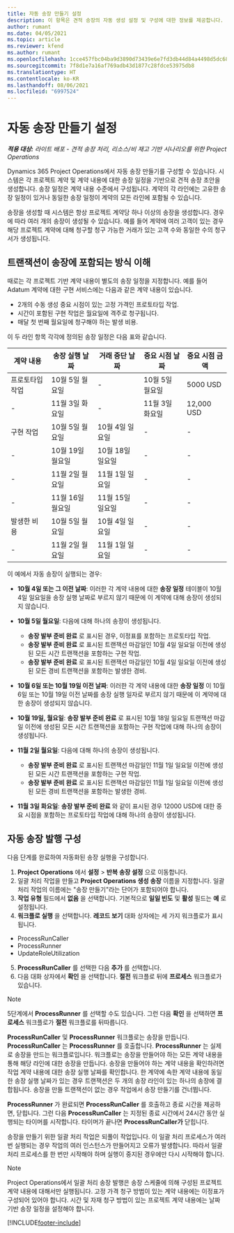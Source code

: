 ```yaml
---
title: 자동 송장 만들기 설정
description: 이 항목은 견적 송장의 자동 생성 설정 및 구성에 대한 정보를 제공합니다.
author: rumant
ms.date: 04/05/2021
ms.topic: article
ms.reviewer: kfend
ms.author: rumant
ms.openlocfilehash: 1cce457fbc04ba9d3890d73439e6e7fd3db44d84a4498d5dc68ed82d362158b5
ms.sourcegitcommit: 7f8d1e7a16af769adb43d1877c28fdce53975db8
ms.translationtype: HT
ms.contentlocale: ko-KR
ms.lasthandoff: 08/06/2021
ms.locfileid: "6997524"
---
```

# <a name="set-up-automatic-invoice-creation"></a>자동 송장 만들기 설정 
 
_**적용 대상:** 라이트 배포 - 견적 송장 처리, 리소스/비 재고 기반 시나리오를 위한 Project Operations_

Dynamics 365 Project Operations에서 자동 송장 만들기를 구성할 수 있습니다. 시스템은 각 프로젝트 계약 및 계약 내용에 대한 송장 일정을 기반으로 견적 송장 초안을 생성합니다. 송장 일정은 계약 내용 수준에서 구성됩니다. 계약의 각 라인에는 고유한 송장 일정이 있거나 동일한 송장 일정이 계약의 모든 라인에 포함될 수 있습니다.

송장을 생성할 때 시스템은 항상 프로젝트 계약당 하나 이상의 송장을 생성합니다. 경우에 따라 여러 개의 송장이 생성될 수 있습니다. 예를 들어 계약에 여러 고객이 있는 경우 해당 프로젝트 계약에 대해 청구할 청구 가능한 거래가 있는 고객 수와 동일한 수의 청구서가 생성됩니다.

## <a name="understand-how-transactions-are-included-on-an-invoice"></a>트랜잭션이 송장에 포함되는 방식 이해 

때로는 각 프로젝트 기반 계약 내용이 별도의 송장 일정을 지정합니다. 예를 들어 Adatum 계약에 대한 구현 서비스에는 다음과 같은 계약 내용이 있습니다.

- 2개의 수동 생성 중요 시점이 있는 고정 가격인 프로토타입 작업.
- 시간이 포함된 구현 작업은 월요일에 격주로 청구됩니다.
- 매달 첫 번째 월요일에 청구해야 하는 발생 비용.

이 두 라인 항목 각각에 정의된 송장 일정은 다음 표와 같습니다.

| 계약 내용 | 송장 실행 날짜 | 거래 중단 날짜 | 중요 시점 날짜 | 중요 시점 금액 |
| --- | --- | --- | --- | --- |
| 프로토타입 작업 | 10월 5일 월요일 | - | 10월 5일 월요일 | 5000 USD |
| - | 11월 3일 화요일 | - | 11월 3일 화요일 | 12,000 USD |
| 구현 작업 | 10월 5일 월요일 | 10월 4일 일요일 | - | - |
| - | 10월 19일 월요일 | 10월 18일 일요일 | - | - |
| - | 11월 2일 월요일 | 11월 1일 일요일 | - | - |
| - | 11월 16일 월요일 | 11월 15일 일요일 | - | - |
| 발생한 비용 | 10월 5일 월요일 | 10월 4일 일요일 | - | - |
| - | 11월 2일 월요일 | 11월 1일 일요일 | - | - |

이 예에서 자동 송장이 실행되는 경우:

- **10월 4일 또는 그 이전 날짜**: 이러한 각 계약 내용에 대한 **송장 일정** 테이블이 10월 4일 일요일을 송장 실행 날짜로 부르지 않기 때문에 이 계약에 대해 송장이 생성되지 않습니다.
- **10월 5일 월요일**: 다음에 대해 하나의 송장이 생성됩니다.

    - **송장 발부 준비 완료** 로 표시된 경우, 이정표를 포함하는 프로토타입 작업.
    - **송장 발부 준비 완료** 로 표시된 트랜잭션 마감일인 10월 4일 일요일 이전에 생성된 모든 시간 트랜잭션을 포함하는 구현 작업.
    - **송장 발부 준비 완료** 로 표시된 트랜잭션 마감일인 10월 4일 일요일 이전에 생성된 모든 경비 트랜잭션을 포함하는 발생한 경비.
  
- **10월 6일 또는 10월 19일 이전 날짜**: 이러한 각 계약 내용에 대한 **송장 일정** 이 10월 6일 또는 10월 19일 이전 날짜를 송장 실행 일자로 부르지 않기 때문에 이 계약에 대한 송장이 생성되지 않습니다.
- **10월 19일, 월요일**: **송장 발부 준비 완료** 로 표시된 10월 18일 일요일 트랜잭션 마감일 이전에 생성된 모든 시간 트랜잭션을 포함하는 구현 작업에 대해 하나의 송장이 생성됩니다.
- **11월 2일 월요일**: 다음에 대해 하나의 송장이 생성됩니다.

    - **송장 발부 준비 완료** 로 표시된 트랜잭션 마감일인 11월 1일 일요일 이전에 생성된 모든 시간 트랜잭션을 포함하는 구현 작업.
    - **송장 발부 준비 완료** 로 표시된 트랜잭션 마감일인 11월 1일 일요일 이전에 생성된 모든 경비 트랜잭션을 포함하는 발생한 경비.

- **11월 3일 화요일**: **송장 발부 준비 완료** 와 같이 표시된 경우 12000 USD에 대한 중요 시점을 포함하는 프로토타입 작업에 대해 하나의 송장이 생성됩니다.

## <a name="configure-automatic-invoicing"></a>자동 송장 발행 구성

다음 단계를 완료하여 자동화된 송장 실행을 구성합니다.

1. **Project Operations** 에서 **설정** > **반복 송장 설정** 으로 이동합니다.
2. 일괄 처리 작업을 만들고 **Project Operations 생성 송장** 이름을 지정합니다. 일괄 처리 작업의 이름에는 "송장 만들기"라는 단어가 포함되어야 합니다.
3. **작업 유형** 필드에서 **없음** 을 선택합니다. 기본적으로 **일일 빈도** 및 **활성** 필드는 **예** 로 설정됩니다.
4. **워크플로 실행** 을 선택합니다. **레코드 보기** 대화 상자에는 세 가지 워크플로가 표시됩니다.

- ProcessRunCaller
- ProcessRunner
- UpdateRoleUtilization

5. **ProcessRunCaller** 를 선택한 다음 **추가** 를 선택합니다.
6. 다음 대화 상자에서 **확인** 을 선택합니다. **절전** 워크플로 뒤에 **프로세스** 워크플로가 있습니다. 

> [!NOTE]
> 5단계에서 **ProcessRunner** 를 선택할 수도 있습니다. 그런 다음 **확인** 을 선택하면 **프로세스** 워크플로가 **절전** 워크플로를 뒤따릅니다.

**ProcessRunCaller** 및 **ProcessRunner** 워크플로는 송장을 만듭니다. **ProcessRunCaller** 는 **ProcessRunner** 를 호출합니다. **ProcessRunner** 는 실제로 송장을 만드는 워크플로입니다. 워크플로는 송장을 만들어야 하는 모든 계약 내용을 통해 해당 라인에 대한 송장을 만듭니다. 송장을 만들어야 하는 계약 내용을 확인하려면 작업 계약 내용에 대한 송장 실행 날짜를 확인합니다. 한 계약에 속한 계약 내용에 동일한 송장 실행 날짜가 있는 경우 트랜잭션은 두 개의 송장 라인이 있는 하나의 송장에 결합됩니다. 송장을 만들 트랜잭션이 없는 경우 작업에서 송장 만들기를 건너뜁니다.

**ProcessRunner** 가 완료되면 **ProcessRunCaller** 를 호출하고 종료 시간을 제공하면, 닫힙니다. 그런 다음 **ProcessRunCaller** 는 지정된 종료 시간에서 24시간 동안 실행되는 타이머를 시작합니다. 타이머가 끝나면 **ProcessRunCaller가** 닫힙니다.

송장을 만들기 위한 일괄 처리 작업은 되풀이 작업입니다. 이 일괄 처리 프로세스가 여러 번 실행되는 경우 작업의 여러 인스턴스가 만들어지고 오류가 발생합니다. 따라서 일괄 처리 프로세스를 한 번만 시작해야 하며 실행이 중지된 경우에만 다시 시작해야 합니다.

> [!NOTE]
> Project Operations에서 일괄 처리 송장 발행은 송장 스케줄에 의해 구성된 프로젝트 계약 내용에 대해서만 실행됩니다. 고정 가격 청구 방법이 있는 계약 내용에는 이정표가 구성되어 있어야 합니다. 시간 및 자재 청구 방법이 있는 프로젝트 계약 내용에는 날짜 기반 송장 일정을 설정해야 합니다.


[!INCLUDE[footer-include](../../includes/footer-banner.md)]
